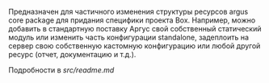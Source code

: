 Предназначен для частичного изменения структуры ресурсов argus core package для придания специфики проекта Box. Например, можно добавить в стандартную поставку Аргус свой собственный статический модуль или изменить часть конфигурации standalone, задеплоить на сервер свою собственную кастомную конфигурацию или любой другой ресурс (отчет, документацию и т.д.). 

Подробности в *src/readme.md*
